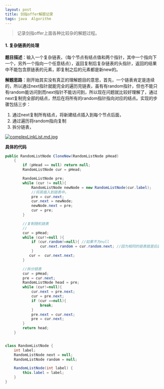 ```yaml
---
layout: post
title: 剑指offer解题记录
tags: java  Algorithm  
---
```



> 记录剑指offer上面各种比较杂的解题过程。

#### 1. 复杂链表的处理

**题目描述**：输入一个复杂链表，（每个节点有结点值和两个指针，其中一个指向下一个，另外一个指向一个任意结点），返回复制后复杂链表的头指针，返回的结果中不能包含原链表的元素，即复制之后的元素都是新new的。

**解题思路**：刚开始其实没有真正的理解题目的意思，首先，一个链表肯定是连续的，所以通过next指针就能完全的遍历完链表，虽有有random指针，但也不能只有random能访问到而next指针不能访问到，所以现在问题就比较好理解了，通过next复制完全部的结点，然后在将所有的random指针指向对应的结点。实现的步骤包括三步：  

1. 通过next复制所有结点，将新建结点插入到每个节点后面，
2. 通过遍历将random指向复制
3. 拆分链表，

[![complexLinkList.md.jpg](https://pic.tyzhang.top/images/2020/03/17/complexLinkList.md.jpg)](https://pic.tyzhang.top/image/FbH)

**具体的代码**

```java
public RandomListNode CloneNew(RandomListNode pHead)
    {
        if (pHead == null) return null;
        RandomListNode cur = pHead;

        RandomListNode pre;
        while (cur != null){
            RandomListNode newNode = new RandomListNode(cur.label);
            //将其插入到链表中。
            pre = cur.next;
            cur.next = newNode;
            newNode.next = pre;
            cur = pre;
        }

        //复制随机链表
        //
        cur = pHead;
        while (cur!=null ){
            if (cur.random!=null){ //如果不为null
                cur.next.random = cur.random.next; //因为相同的链表就是后面的那个。 cur.random 为原始的数据 .next 就是新建的那个。
            }
           cur =  cur.next.next;
        }

        //拆分链表
        cur = pHead;
        pre = cur.next;
        RandomListNode head = pre;
        while (cur!=null){
            cur.next = pre.next;
            cur = pre.next;
            if (cur ==null){
                break;
            }
            pre.next = cur.next;
            pre = cur.next;
        }
        return head;
    }


class RandomListNode {
    int label;
    RandomListNode next = null;
    RandomListNode random = null;

    RandomListNode(int label) {
        this.label = label;
    }
}
```


